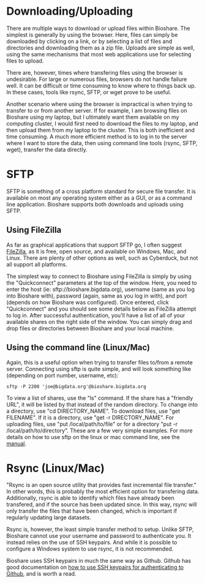 Downloading/Uploading
=====================

There are multiple ways to download or upload files within Bioshare.  The simplest is generally by using the browser.  Here, files can simply be downloaded by clicking on a link, or by selecting a list of files and directories and downloading them as a zip file.  Uploads are simple as well, using the same mechanisms that most web applications use for selecting files to upload.

There are, however, times where transfering files using the browser is undesirable.  For large or numerous files, browsers do not handle failure well.  It can be difficult or time consuming to know where to things back up.  In these cases, tools like rsync, SFTP, or wget prove to be useful.

Another scenario where using the browser is impractical is when trying to transfer to or from another server.  If for example, I am browsing files on Bioshare using my laptop, but I ultimately want them available on my computing cluster, I would first need to download the files to my laptop, and then upload them from my laptop to the cluster.  This is both inefficient and time consuming.  A much more efficient method is to log in to the server where I want to store the data, then using command line tools (rsync, SFTP, wget), transfer the data directly.

SFTP
====

SFTP is something of a cross platform standard for secure file transfer.  It is available on most any operating system either as a GUI, or as a command line application.  Bioshare supports both downloads and uploads using SFTP.

Using FileZilla
---------------
As far as graphical applications that support SFTP go, I often suggest [FileZilla](https://filezilla-project.org), as it is free, open source, and available on Windows, Mac, and Linux.  There are plenty of other options as well, such as Cyberduck, but not all support all platforms.

The simplest way to connect to Bioshare using FileZilla is simply by using the "Quickconnect" parameters at the top of the window.  Here, you need to enter the host (ie: sftp://bioshare.bigdata.org), username (same as you log into Bioshare with), password (again, same as you log in with), and port (depends on how Bioshare was configured).  Once entered, click "Quickconnect" and you should see some details below as FileZilla attempt to log in.  After successful authentication, you'll have a list of all of your available shares on the right side of the window.  You can simply drag and drop files or directories between Bioshare and your local machine.

Using the command line (Linux/Mac)
----------------------------------
Again, this is a useful option when trying to transfer files to/from a remote server.  Connecting using sftp is quite simple, and will look something like (depending on port number, username, etc):
```
sftp -P 2200 'joe@bigdata.org'@bioshare.bigdata.org
```
To view a list of shares, use the "ls" command.  If the share has a "friendly URL", it will be listed by that instead of the random directory.  To change into a directory, use "cd DIRECTORY_NAME".  To download files, use "get FILENAME".  If it is a directory, use "get -r DIRECTORY_NAME".  For uploading files, use "put /local/path/to/file" or for a directory "put -r /local/path/to/directory".  These are a few very simple examples.  For more details on how to use sftp on the linux or mac command line, see the [manual](https://man.openbsd.org/sftp).

Rsync (Linux/Mac)
=================
"Rsync is an open source utility that provides fast incremental file transfer."  In other words, this is probably the most efficient option for transfering data.  Additionally, rsync is able to identify which files have already been transfered, and if the source has been updated since.  In this way, rsync will only transfer the files that have been changed, which is important if regularly updating large datasets.  

Rsync is, however, the least simple transfer method to setup.  Unlike SFTP, Bioshare cannot use your username and password to authenticate you.  It instead relies on the use of SSH keypairs.  And while it is possible to configure a Windows system to use rsync, it is not recommended.

Bioshare uses SSH keypairs in much the same way as Github.  Github has good documentation on [how to use SSH keypairs for authenticating to Github](https://help.github.com/articles/connecting-to-github-with-ssh/), and is worth a read.
